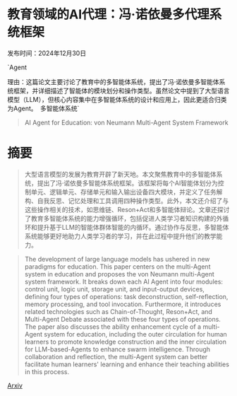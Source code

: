 # 教育领域的AI代理：冯·诺依曼多代理系统框架

发布时间：2024年12月30日

`Agent

理由：这篇论文主要讨论了教育中的多智能体系统，提出了冯·诺依曼多智能体系统框架，并详细描述了智能体的模块划分和操作类型。虽然论文中提到了大型语言模型（LLM），但核心内容集中在多智能体系统的设计和应用上，因此更适合归类为Agent。` `多智能体系统`

> AI Agent for Education: von Neumann Multi-Agent System Framework

# 摘要

> 大型语言模型的发展为教育开辟了新天地。本文聚焦教育中的多智能体系统，提出了冯·诺依曼多智能体系统框架。该框架将每个AI智能体划分为控制单元、逻辑单元、存储单元和输入输出设备四大模块，并定义了任务解构、自我反思、记忆处理和工具调用四种操作类型。此外，本文还介绍了与这些操作相关的技术，如思维链、Reson+Act和多智能体辩论。文章还探讨了教育多智能体系统的能力增强循环，包括促进人类学习者知识构建的外循环和提升基于LLM的智能体群体智能的内循环。通过协作与反思，多智能体系统能够更好地助力人类学习者的学习，并在此过程中提升他们的教学能力。

> The development of large language models has ushered in new paradigms for education. This paper centers on the multi-Agent system in education and proposes the von Neumann multi-Agent system framework. It breaks down each AI Agent into four modules: control unit, logic unit, storage unit, and input-output devices, defining four types of operations: task deconstruction, self-reflection, memory processing, and tool invocation. Furthermore, it introduces related technologies such as Chain-of-Thought, Reson+Act, and Multi-Agent Debate associated with these four types of operations. The paper also discusses the ability enhancement cycle of a multi-Agent system for education, including the outer circulation for human learners to promote knowledge construction and the inner circulation for LLM-based-Agents to enhance swarm intelligence. Through collaboration and reflection, the multi-Agent system can better facilitate human learners' learning and enhance their teaching abilities in this process.

[Arxiv](https://arxiv.org/abs/2501.00083)